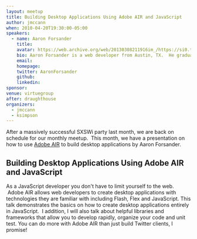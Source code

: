 ```yaml
---
layout: meetup
title: Building Desktop Applications Using Adobe AIR and JavaScript
author: jmccann
when: 2010-04-20T19:30:00-05:00
speakers:
  - name: Aaron Forsander
    title:
    avatar: https://web.archive.org/web/20130308211916im_/https://si0.twimg.com/profile_images/1542856050/14116_10100201593422040_7905226_60357440_1066919_n_bigger.jpg
    bio: Aaron Forsander is a web developer from Austin, TX.  He graduated from The University of Texas at Austin in 2008 with a degree in Electrical Engineering and, to the chagrin of his parents, immediately discarded it to build web applications.  He is currently a developer for Four Kitchens where he helps them make BIG websites.
    email:
    homepage:
    twitter: AaronForsander
    github:
    linkedin:
sponsor:
venue: virtuegroup
after: draughthouse
organizers:
  - jmccann
  - ksimpson
---
```


After a massively successful SXSWi party last month, we are back on schedule for our monthly meetup.  This month, we have a presentation on how to use <a title="Adobe AIR" href="http://www.adobe.com/products/air/" target="_blank">Adobe AIR</a> to build desktop applications by Aaron Forsander.

## Building Desktop Applications Using Adobe AIR and JavaScript

As a JavaScript developer you don't have to limit yourself to the web.  Adobe AIR allows web developers to create desktop applications with technologies they are familiar with including Flash, Flex and JavaScript. This talk demonstrates the basics on how to create desktop applications entirely in JavaScript.  I addition, I will also talk about helpful libraries and frameworks that allow you to develop rapidly, organize your code and unit test. You can do more with Adobe AIR than just build Twitter clients, I promise!
